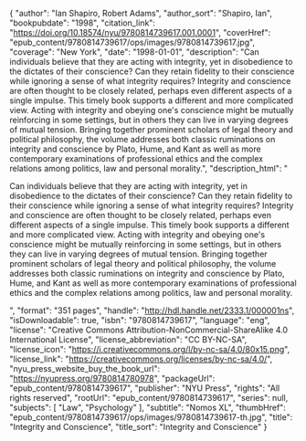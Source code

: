 {
  "author": "Ian Shapiro, Robert Adams",
  "author_sort": "Shapiro, Ian",
  "bookpubdate": "1998",
  "citation_link": "https://doi.org/10.18574/nyu/9780814739617.001.0001",
  "coverHref": "epub_content/9780814739617/ops/images/9780814739617.jpg",
  "coverage": "New York",
  "date": "1998-01-01",
  "description": "Can individuals believe that they are acting with integrity, yet in disobedience to the dictates of their conscience? Can they retain fidelity to their conscience while ignoring a sense of what integrity requires?  Integrity and conscience are often thought to be closely related, perhaps even different aspects of a single impulse. This timely book supports a different and more complicated view. Acting with integrity and obeying one's conscience might be mutually reinforcing in some settings, but in others they can live in varying degrees of mutual tension. Bringing together prominent scholars of legal theory and political philosophy, the volume addresses both classic ruminations on integrity and conscience by Plato, Hume, and Kant as well as more contemporary examinations of professional ethics and the complex relations among politics, law and personal morality.",
  "description_html": "<p>Can individuals believe that they are acting with integrity, yet in disobedience to the dictates of their conscience? Can they retain fidelity to their conscience while ignoring a sense of what integrity requires?  Integrity and conscience are often thought to be closely related, perhaps even different aspects of a single impulse. This timely book supports a different and more complicated view. Acting with integrity and obeying one's conscience might be mutually reinforcing in some settings, but in others they can live in varying degrees of mutual tension. Bringing together prominent scholars of legal theory and political philosophy, the volume addresses both classic ruminations on integrity and conscience by Plato, Hume, and Kant as well as more contemporary examinations of professional ethics and the complex relations among politics, law and personal morality.</p>",
  "format": "351 pages",
  "handle": "http://hdl.handle.net/2333.1/000001ns",
  "isDownloadable": true,
  "isbn": "9780814739617",
  "language": "eng",
  "license": "Creative Commons Attribution-NonCommercial-ShareAlike 4.0 International License",
  "license_abbreviation": "CC BY-NC-SA",
  "license_icon": "https://i.creativecommons.org/l/by-nc-sa/4.0/80x15.png",
  "license_link": "https://creativecommons.org/licenses/by-nc-sa/4.0/",
  "nyu_press_website_buy_the_book_url": "https://nyupress.org/9780814780978",
  "packageUrl": "epub_content/9780814739617",
  "publisher": "NYU Press",
  "rights": "All rights reserved",
  "rootUrl": "epub_content/9780814739617",
  "series": null,
  "subjects": [
    "Law",
    "Psychology"
  ],
  "subtitle": "Nomos XL",
  "thumbHref": "epub_content/9780814739617/ops/images/9780814739617-th.jpg",
  "title": "Integrity and Conscience",
  "title_sort": "Integrity and Conscience"
}
